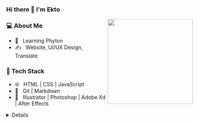 ### Hi there 👋 I'm Ekto</h2>

<img align='right' src="https://media.giphy.com/media/MZWb0ZZyfgtxVMDu6d/giphy.gif" width="230">
<h3> 💻 About Me </h3>

- 🌱 &nbsp; Learning Phyton
- ✍️ &nbsp; Website, UI/UX Design, Translate
<h3>📂 Tech Stack</h3>

- 🌐 &nbsp; HTML | CSS | JavaScript
- 🔧 &nbsp; Git | Markdown
- 💾 &nbsp; Illustrator | Photoshop | Adobe Xd | After Effects
<details>
<h3>📂 Social Media</h3>
<p align="left">
  <a href="https://github.com/ekto"><img alt="GitHub" title="GitHub" height="32" width="32" src="https://raw.githubusercontent.com/peterthehan/peterthehan/master/assets/github.svg"></a>
  <a href="https://reddit.com/user/heyekto"><img alt="Reddit" title="Reddit" height="32" width="32" src="https://raw.githubusercontent.com/peterthehan/peterthehan/master/assets/reddit.svg"></a>
  <a href="https://open.spotify.com/user/qok30zfayoi98bw2ctxsto49b"><img alt="Spotify" title="Spotify" height="32" width="32" src="https://raw.githubusercontent.com/peterthehan/peterthehan/master/assets/spotify.svg"></a>
  <a href="https://twitter.com/ekto_dev"><img alt="Twitter" title="Twitter" height="32" width="32" src="https://raw.githubusercontent.com/peterthehan/peterthehan/master/assets/twitter.svg"></a>
  <a href="https://guilded.gg/ekto"><img alt="Guilded" title="Guilded" height="32" width="32"
src="https://cdn-images-1.medium.com/max/280/1*vCc1TiaN1QAZKRptiEgP1Q@2x.png"></a>
</p>
<hr>
